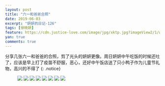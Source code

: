 ```yaml
---
layout: post
title: "六一和爸爸合照"
date: 2019-06-03
excerpt: "妍妍的日记-126"
tags: [徐晓妍]
feature: https://cdn.justice-love.com/image/jpg/xktp.jpg?imageView2/1/w/1200/h/500
yan: true
comments: true
---
```

分享几张六一和爸爸的合照，剪了光头的妍妍更像。周日妍妍中午吃饭的时候还吐了，应该是早上打了疫苗不舒服，恶心，还好中午饭店送了只小鸭子作为儿童节礼物，高兴的不得了
{: .notice}
<figure>
    <img src="{{ site.staticUrl }}/yanyan/image/yanyanbabahezhao1.jpg" />
    <img src="{{ site.staticUrl }}/yanyan/image/yanyanbabahezhao2.jpg" />
    <img src="{{ site.staticUrl }}/yanyan/image/yanyanbabahezhao3.jpg" />
    <img src="{{ site.staticUrl }}/yanyan/image/yanyanbabahezhao4.jpg" />
    <img src="{{ site.staticUrl }}/yanyan/image/yanyanbabahezhao5.jpg" />
    <img src="{{ site.staticUrl }}/yanyan/image/yanyanbabahezhao6.jpg" />
    <img src="{{ site.staticUrl }}/yanyan/image/yanyanbabahezhao7.jpg" />
    <img src="{{ site.staticUrl }}/yanyan/image/yanyanbabahezhao8.jpg" />
</figure>

